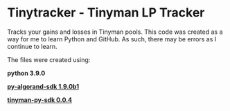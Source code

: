 # Tinytracker - Tinyman LP Tracker

Tracks your gains and losses in Tinyman pools. This code was created as a way for me to learn Python and GitHub. As such, there may be errors as I continue to learn.

The files were created using:

**python 3.9.0**

<a href="https://github.com/algorand/py-algorand-sdk">**py-algorand-sdk 1.9.0b1**</a>

<a href="https://github.com/tinymanorg/tinyman-py-sdk">**tinyman-py-sdk 0.0.4**</a>
